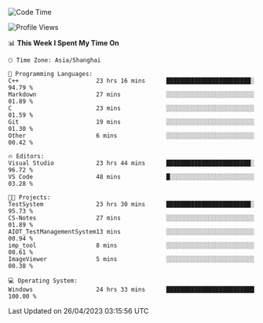 <!--START_SECTION:waka-->
![Code Time](http://img.shields.io/badge/Code%20Time-893%20hrs%202%20mins-blue)

![Profile Views](http://img.shields.io/badge/Profile%20Views-3-blue)

📊 **This Week I Spent My Time On** 

```text
🕑︎ Time Zone: Asia/Shanghai

💬 Programming Languages: 
C++                      23 hrs 16 mins      ████████████████████████░   94.79 % 
Markdown                 27 mins             ░░░░░░░░░░░░░░░░░░░░░░░░░   01.89 % 
C                        23 mins             ░░░░░░░░░░░░░░░░░░░░░░░░░   01.59 % 
Git                      19 mins             ░░░░░░░░░░░░░░░░░░░░░░░░░   01.30 % 
Other                    6 mins              ░░░░░░░░░░░░░░░░░░░░░░░░░   00.42 % 

🔥 Editors: 
Visual Studio            23 hrs 44 mins      ████████████████████████░   96.72 % 
VS Code                  48 mins             █░░░░░░░░░░░░░░░░░░░░░░░░   03.28 % 

🐱‍💻 Projects: 
TestSystem               23 hrs 30 mins      ████████████████████████░   95.73 % 
CS-Notes                 27 mins             ░░░░░░░░░░░░░░░░░░░░░░░░░   01.89 % 
AIOT_TestManagementSystem13 mins             ░░░░░░░░░░░░░░░░░░░░░░░░░   00.94 % 
imp_tool                 8 mins              ░░░░░░░░░░░░░░░░░░░░░░░░░   00.61 % 
ImageViewer              5 mins              ░░░░░░░░░░░░░░░░░░░░░░░░░   00.38 % 

💻 Operating System: 
Windows                  24 hrs 33 mins      █████████████████████████   100.00 % 
```


 Last Updated on 26/04/2023 03:15:56 UTC
<!--END_SECTION:waka-->